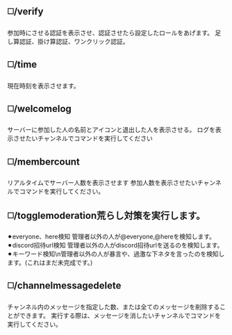 ## ◻️/verify
参加時にさせる認証を表示させ、認証させたら設定したロールをあげます。
足し算認証、掛け算認証、ワンクリック認証。

## ◻️/time
現在時刻を表示させます。

## ◻️/welcomelog
サーバーに参加した人の名前とアイコンと退出した人を表示させる。
ログを表示させたいチャンネルでコマンドを実行してください

## ◻️/membercount
リアルタイムでサーバー人数を表示させます
参加人数を表示させたいチャンネルでコマンドを実行してください。

## ◻️/togglemoderation荒らし対策を実行します。
⚫︎everyone、here検知
管理者以外の人が@everyone,@hereを検知します。
⚫︎discord招待url検知
管理者以外の人がdiscord招待urlを送るのを検知します。
⚫︎キーワード検知\n管理者以外の人が暴言や、過激な下ネタを言ったのを検知します。(これはまだ未完成です。)

## ◻️/channelmessagedelete
チャンネル内のメッセージを指定した数、または全てのメッセージを削除することができます。
実行する際は、メッセージを消したいチャンネルでコマンドを実行してください。
